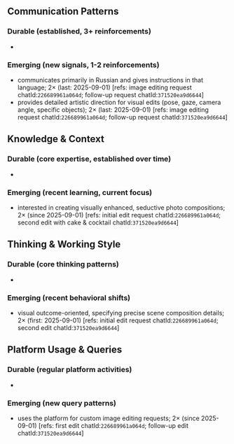 ## Communication Patterns
### Durable (established, 3+ reinforcements)
-

### Emerging (new signals, 1-2 reinforcements)
- communicates primarily in Russian and gives instructions in that language; 2× (last: 2025-09-01) [refs: image editing request chatId:`226689961a064d`; follow-up request chatId:`371520ea9d6644`]
- provides detailed artistic direction for visual edits (pose, gaze, camera angle, specific objects); 2× (last: 2025-09-01) [refs: image editing request chatId:`226689961a064d`; follow-up request chatId:`371520ea9d6644`]

## Knowledge & Context
### Durable (core expertise, established over time)
-

### Emerging (recent learning, current focus)
- interested in creating visually enhanced, seductive photo compositions; 2× (since 2025-09-01) [refs: initial edit request chatId:`226689961a064d`; second edit with cake & cocktail chatId:`371520ea9d6644`]

## Thinking & Working Style
### Durable (core thinking patterns)
-

### Emerging (recent behavioral shifts)
- visual outcome-oriented, specifying precise scene composition details; 2× (first: 2025-09-01) [refs: initial edit request chatId:`226689961a064d`; second edit chatId:`371520ea9d6644`]

## Platform Usage & Queries
### Durable (regular platform activities)
-

### Emerging (new query patterns)
- uses the platform for custom image editing requests; 2× (since 2025-09-01) [refs: first edit chatId:`226689961a064d`; follow-up edit chatId:`371520ea9d6644`]